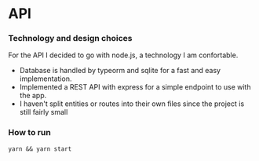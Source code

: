 # API

### Technology and design choices

For the API I decided to go with node.js, a technology I am confortable. 

- Database is handled by typeorm and sqlite for a fast and easy implementation.
- Implemented a REST API with express for a simple endpoint to use with the app.
- I haven't split entities or routes into their own files since the project is still fairly small

### How to run

`yarn && yarn start`